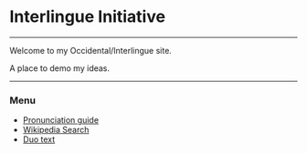 # Interlingue Initiative 

---

Welcome to my Occidental/Interlingue site. 

A place to demo my ideas.

---

### Menu

* [Pronunciation guide](/pronunciation)
* [Wikipedia Search](/wikipedia-search)
* [Duo text](/duo-text)
